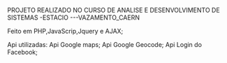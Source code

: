 PROJETO REALIZADO NO CURSO DE ANALISE E DESENVOLVIMENTO DE SISTEMAS -ESTACIO
---VAZAMENTO_CAERN

Feito em PHP,JavaScrip,Jquery e AJAX;

Api utilizadas:
Api Google maps;
Api Google Geocode;
Api Login do Facebook;


